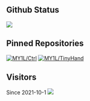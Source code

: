 ## Github Status
![](https://github-readme-stats.vercel.app/api?username=MY1L&show_icons=true&locale=cn&hide_rank=1&theme=buefy&hide=prs&include_all_commits=1&hide_border=1)

## Pinned Repositories
[![MY1L/Ctrl](https://github-readme-stats.vercel.app/api/pin/?username=MY1L&repo=Ctrl)](https://github.com/MY1L/Ctrl)
[![MY1L/TinyHand](https://github-readme-stats.vercel.app/api/pin/?username=MY1L&repo=TinyHand)](https://github.com/MY1L/TinyHand)

## Visitors
Since 2021-10-1
![](https://profile-counter.glitch.me/MY1L/count.svg)

<!--
**MY1L/MY1L** is a ✨ _special_ ✨ repository because its `README.md` (this file) appears on your GitHub profile.

Here are some ideas to get you started:

- 🔭 I’m currently working on ...
- 🌱 I’m currently learning ...
- 👯 I’m looking to collaborate on ...
- 🤔 I’m looking for help with ...
- 💬 Ask me about ...
- 📫 How to reach me: ...
- 😄 Pronouns: ...
- ⚡ Fun fact: ...
-->
